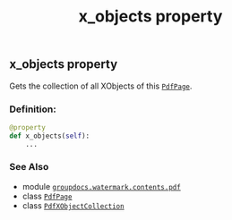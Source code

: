 ﻿---
title: x_objects property
second_title: GroupDocs.Watermark for Python via .NET API References
description: 
type: docs
url: /python-net/groupdocs.watermark.contents.pdf/pdfpage/x_objects/
is_root: false
weight: 100
---

## x_objects property


Gets the collection of all XObjects of this [`PdfPage`](/watermark/python-net/groupdocs.watermark.contents.pdf/pdfpage).
### Definition:
```python
@property
def x_objects(self):
    ...
```

### See Also
* module [`groupdocs.watermark.contents.pdf`](../../)
* class [`PdfPage`](/watermark/python-net/groupdocs.watermark.contents.pdf/pdfpage)
* class [`PdfXObjectCollection`](/watermark/python-net/groupdocs.watermark.contents.pdf/pdfxobjectcollection)
